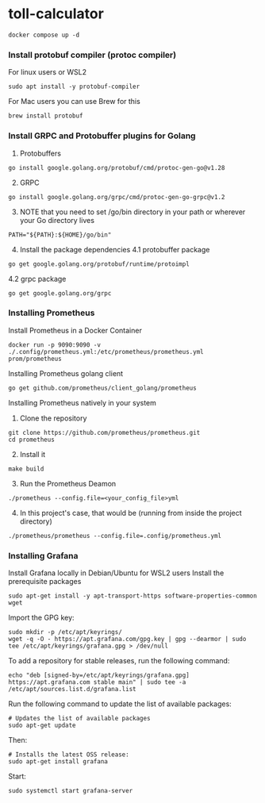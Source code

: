 # toll-calculator

```
docker compose up -d
```

### Install protobuf compiler (protoc compiler)
For linux users or WSL2
```
sudo apt install -y protobuf-compiler
```

For Mac users you can use Brew for this
```
brew install protobuf
```

### Install GRPC and Protobuffer plugins for Golang
1. Protobuffers
```
go install google.golang.org/protobuf/cmd/protoc-gen-go@v1.28
```
2. GRPC
```
go install google.golang.org/grpc/cmd/protoc-gen-go-grpc@v1.2
```
3. NOTE that you need to set /go/bin directory in your path or wherever your Go directory lives
```
PATH="${PATH}:${HOME}/go/bin"
```

4. Install the package dependencies 
4.1 protobuffer package
```
go get google.golang.org/protobuf/runtime/protoimpl
```
4.2 grpc package
```
go get google.golang.org/grpc
```

### Installing Prometheus
Install Prometheus in a Docker Container
```
docker run -p 9090:9090 -v ./.config/prometheus.yml:/etc/prometheus/prometheus.yml prom/prometheus
```

Installing Prometheus golang client
```
go get github.com/prometheus/client_golang/prometheus
```

Installing Prometheus natively in your system
1. Clone the repository
```
git clone https://github.com/prometheus/prometheus.git
cd prometheus
```

2. Install it
```
make build
```

3. Run the Prometheus Deamon
```
./prometheus --config.file=<your_config_file>yml
```

4. In this project's case, that would be (running from inside the project directory)
```
./prometheus/prometheus --config.file=.config/prometheus.yml
```

### Installing Grafana
Install Grafana locally in Debian/Ubuntu for WSL2 users
Install the prerequisite packages
```
sudo apt-get install -y apt-transport-https software-properties-common wget
```
Import the GPG key:
```
sudo mkdir -p /etc/apt/keyrings/
wget -q -O - https://apt.grafana.com/gpg.key | gpg --dearmor | sudo tee /etc/apt/keyrings/grafana.gpg > /dev/null
```
To add a repository for stable releases, run the following command:
```
echo "deb [signed-by=/etc/apt/keyrings/grafana.gpg] https://apt.grafana.com stable main" | sudo tee -a /etc/apt/sources.list.d/grafana.list
```
Run the following command to update the list of available packages:
```
# Updates the list of available packages
sudo apt-get update
```
Then:
```
# Installs the latest OSS release:
sudo apt-get install grafana
```

Start:
```
sudo systemctl start grafana-server
```